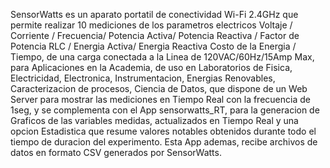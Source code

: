 SensorWatts es un aparato portatil de conectividad Wi-Fi 2.4GHz que permite realizar 10 mediciones de los parametros electricos 
Voltaje / Corriente / Frecuencia/ Potencia Activa/ Potencia Reactiva / Factor de Potencia RLC / Energia Activa/ Energia Reactiva
Costo de la Energia / Tiempo, de una carga conectada a la Linea de 120VAC/60Hz/15Amp Max, para Aplicaciones en la Academia, 
de uso en Laboratorios de Fisica, Electricidad, Electronica, Instrumentacion, Energias Renovables, Caracterizacion de procesos, 
Ciencia de Datos, que dispone de un Web Server para mostrar las mediciones en Tiempo Real con la frecuencia de 1seg, 
y se complementa con el App sensorwatts_RT, para la generacion de Graficos de las variables medidas, actualizados en Tiempo Real 
y una opcion Estadistica que resume valores notables obtenidos durante todo el tiempo de duracion del experimento.
Esta App ademas, recibe archivos de datos en formato CSV generados por SensorWatts.
